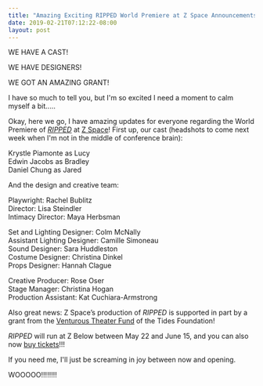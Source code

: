 ```yaml
---
title: "Amazing Exciting RIPPED World Premiere at Z Space Announcements"
date: 2019-02-21T07:12:22-08:00
layout: post
---
```


WE HAVE A CAST!

WE HAVE DESIGNERS!

WE GOT AN AMAZING GRANT!

I have so much to tell you, but I'm so excited I need a moment to calm myself a bit.....

Okay, here we go, I have amazing updates for everyone regarding the World Premiere of [*RIPPED*](https://newplayexchange.org/plays/70552/ripped) at [Z Space](http://www.zspace.org/)! First up, our cast (headshots to come next week when I'm not in the middle of conference brain):

Krystle Piamonte as Lucy  
Edwin Jacobs as Bradley  
Daniel Chung as Jared  

And the design and creative team:

Playwright: Rachel Bublitz  
Director: Lisa Steindler  
Intimacy Director: Maya Herbsman  

Set and Lighting Designer: Colm McNally  
Assistant Lighting Designer: Camille Simoneau  
Sound Designer: Sara Huddleston  
Costume Designer: Christina Dinkel  
Props Designer: Hannah Clague  

Creative Producer: Rose Oser  
Stage Manager: Christina Hogan  
Production Assistant: Kat Cuchiara-Armstrong  

Also great news: Z Space’s production of *RIPPED* is supported in part by a grant from the [Venturous Theater Fund](http://www.venturoustheaterfund.org/grant-history.html) of the Tides Foundation!

*RIPPED* will run at Z Below between May 22 and June 15, and you can also now [buy tickets](http://www.zspace.org/rippedshow)!!!

If you need me, I'll just be screaming in joy between now and opening.

WOOOOO!!!!!!!!
